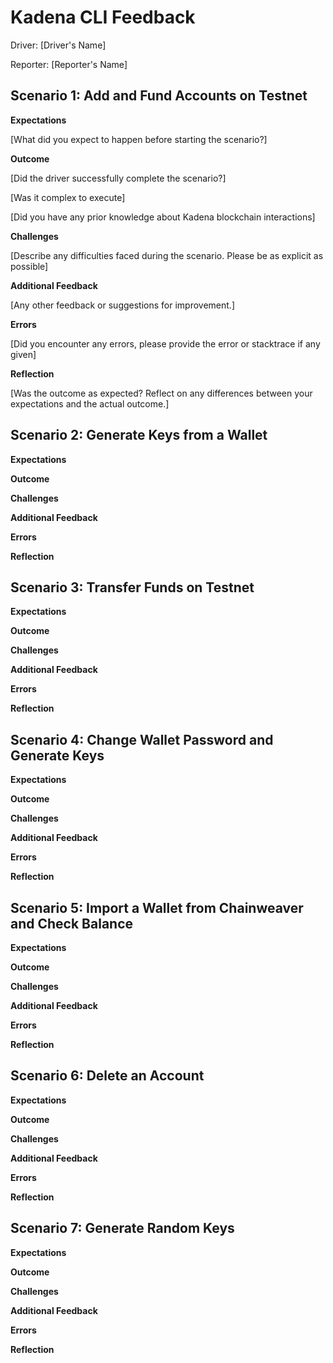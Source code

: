 # Kadena CLI Feedback

Driver: [Driver's Name]

Reporter: [Reporter's Name]

## **Scenario 1: Add and Fund Accounts on Testnet**

**Expectations**

[What did you expect to happen before starting the scenario?]

**Outcome**

[Did the driver successfully complete the scenario?]

[Was it complex to execute]

[Did you have any prior knowledge about Kadena blockchain interactions]

**Challenges**

[Describe any difficulties faced during the scenario. Please be as explicit as
possible]

**Additional Feedback**

[Any other feedback or suggestions for improvement.]

**Errors**

[Did you encounter any errors, please provide the error or stacktrace if any
given]

**Reflection**

[Was the outcome as expected? Reflect on any differences between your
expectations and the actual outcome.]

## **Scenario 2: Generate Keys from a Wallet**

**Expectations**

**Outcome**

**Challenges**

**Additional Feedback**

**Errors**

**Reflection**

## **Scenario 3: Transfer Funds on Testnet**

**Expectations**

**Outcome**

**Challenges**

**Additional Feedback**

**Errors**

**Reflection**

## **Scenario 4: Change Wallet Password and Generate Keys**

**Expectations**

**Outcome**

**Challenges**

**Additional Feedback**

**Errors**

**Reflection**

## **Scenario 5: Import a Wallet from Chainweaver and Check Balance**

**Expectations**

**Outcome**

**Challenges**

**Additional Feedback**

**Errors**

**Reflection**

## **Scenario 6: Delete an Account**

**Expectations**

**Outcome**

**Challenges**

**Additional Feedback**

**Errors**

**Reflection**

## **Scenario 7: Generate Random Keys**

**Expectations**

**Outcome**

**Challenges**

**Additional Feedback**

**Errors**

**Reflection**
